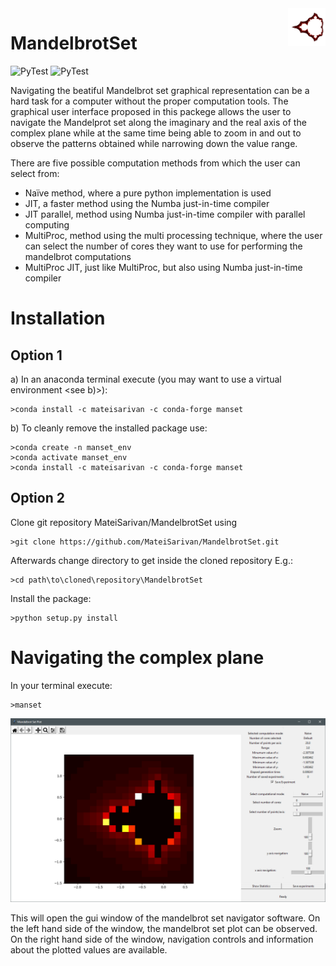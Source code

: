 <a href="">
    <img src="./img/logo.png" alt="Mendelbrot logo" title="Mandelbrot" align="right" height="60" />
</a>


# MandelbrotSet


![PyTest](https://github.com/MateiSarivan/MandelbrotSet/actions/workflows/tests.yml/badge.svg) ![PyTest](https://github.com/MateiSarivan/MandelbrotSet/actions/workflows/conda_build.yml/badge.svg)

Navigating the beatiful Mandelbrot set graphical representation can be a hard task for a computer without the proper computation tools. The graphical user interface proposed in this packege allows the user to navigate the Mandelprot set along the imaginary and the real axis of the complex plane while at the same time being able to zoom in and out to observe the patterns obtained while narrowing down the value range.

There are five possible computation methods from which the user can select from:

* Naïve method, where a pure python implementation is used
* JIT, a faster method using the Numba just-in-time compiler
* JIT parallel, method using Numba just-in-time compiler with parallel computing
* MultiProc, method using the multi processing technique, where the user can select the number of cores they want to use for performing the mandelbrot computations
* MultiProc JIT, just like MultiProc, but also using Numba just-in-time compiler

# Installation

## Option 1 
a) In an anaconda terminal execute (you may want to use a virtual environment <see b)>):

    >conda install -c mateisarivan -c conda-forge manset

b) To cleanly remove the installed package use:

    >conda create -n manset_env
    >conda activate manset_env
    >conda install -c mateisarivan -c conda-forge manset

## Option 2 
Clone git repository MateiSarivan/MandelbrotSet using

    >git clone https://github.com/MateiSarivan/MandelbrotSet.git

Afterwards change directory to get inside the cloned repository E.g.:

    >cd path\to\cloned\repository\MandelbrotSet 
Install the package:

    >python setup.py install

# Navigating the complex plane

In your terminal execute:

    >manset

<p align="center">
  <img src="./img/mandelbrot_GUI.png" alt="Scrennshot of the mandelbrot navigator GUI" width="738">
</p>

This will open the gui window of the mandelbrot set navigator software. On the left hand side of the window, the mandelbrot set plot can be observed. On the right hand side of the window, navigation controls and information about the plotted values are available. 